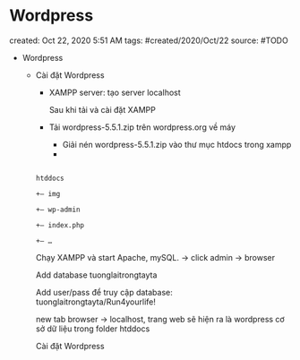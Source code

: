 ---
---

# Wordpress

created: Oct 22, 2020 5:51 AM
tags: #created/2020/Oct/22
source: #TODO

- Wordpress
    - Cài đặt Wordpress
        - XAMPP server: tạo server localhost

            Sau khi tải và cài đặt XAMPP

        - Tải wordpress-5.5.1.zip trên wordpress.org về máy
            - Giải nén wordpress-5.5.1.zip vào thư mục htdocs trong xampp
            - 

        ```

        htddocs

        +– img

        +– wp-admin

        +– index.php

        +– …

        ```

        Chạy XAMPP và start Apache, mySQL. -> click admin -> browser

        Add database tuonglaitrongtayta

        Add user/pass để truy cập database: tuonglaitrongtayta/Run4yourlife!

        new tab browser -> localhost, trang web sẽ hiện ra là wordpress cơ sở dữ liệu trong folder htddocs

        Cài đặt Wordpress